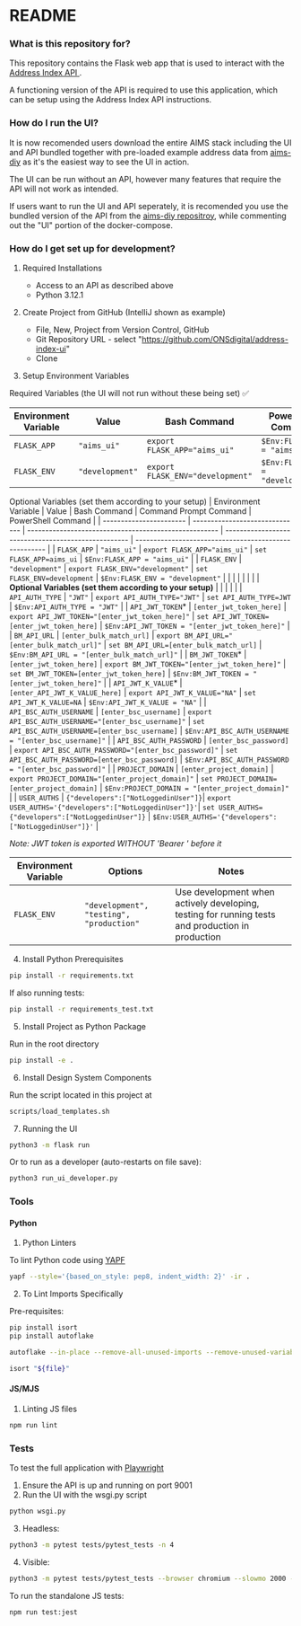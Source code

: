 # README #

### What is this repository for? ###

This repository contains the Flask web app that is used to interact with the [Address Index API ](https://github.com/ONSdigital/aims-api/).

A functioning version of the API is required to use this application, which can be setup using the Address Index API instructions.

### How do I run the UI? ###

It is now recomended users download the entire AIMS stack including the UI and API bundled together with pre-loaded example address data from [aims-diy](https://github.com/ONSdigital/aims-diy) as it's the easiest way to see the UI in action.

The UI can be run without an API, however many features that require the API will not work as intended. 

If users want to run the UI and API seperately, it is recomended you use the bundled version of the API from the [aims-diy repositroy](https://github.com/ONSdigital/aims-diy), while commenting out the "UI" portion of the docker-compose.

### How do I get set up for development? ###

1) Required Installations
   * Access to an API as described above
   * Python 3.12.1

2) Create Project from GitHub (IntelliJ shown as example)
   * File, New, Project from Version Control, GitHub
   * Git Repository URL - select "https://github.com/ONSdigital/address-index-ui"
   * Clone

3) Setup Environment Variables

Required Variables (the UI will not run without these being set) ✅

| Environment Variable    | Value                          | Bash Command                                          | PowerShell Command                                    |
| ----------------------- | ------------------------------ | ----------------------------------------------------- | ----------------------------------------------------- |
| `FLASK_APP`             | `"aims_ui"`                    | `export FLASK_APP="aims_ui"`                          | `$Env:FLASK_APP = "aims_ui"`                          |
| `FLASK_ENV`             | `"development"`                | `export FLASK_ENV="development"`                      | `$Env:FLASK_ENV = "development"`                      |


Optional Variables (set them according to your setup)
| Environment Variable    | Value                          | Bash Command                                          | Command Prompt Command                              | PowerShell Command                                    |
| ----------------------- | ------------------------------ | ----------------------------------------------------- | --------------------------------------------------- | ----------------------------------------------------- |
| `FLASK_APP`             | `"aims_ui"`                    | `export FLASK_APP="aims_ui"`                          | `set FLASK_APP=aims_ui`                              | `$Env:FLASK_APP = "aims_ui"`                          |
| `FLASK_ENV`             | `"development"`                | `export FLASK_ENV="development"`                      | `set FLASK_ENV=development`                          | `$Env:FLASK_ENV = "development"`                      |
|                         |                                |                                                       |                                                     |                                                       |
| **Optional Variables (set them according to your setup)** |                                |                                                       |                                                     |                                                       |
| `API_AUTH_TYPE`         | `"JWT"`                        | `export API_AUTH_TYPE="JWT"`                          | `set API_AUTH_TYPE=JWT`                              | `$Env:API_AUTH_TYPE = "JWT"`                          |
| `API_JWT_TOKEN`*        | `[enter_jwt_token_here]`       | `export API_JWT_TOKEN="[enter_jwt_token_here]"`       | `set API_JWT_TOKEN=[enter_jwt_token_here]`           | `$Env:API_JWT_TOKEN = "[enter_jwt_token_here]"`       |
| `BM_API_URL`            | `[enter_bulk_match_url]`       | `export BM_API_URL="[enter_bulk_match_url]"`          | `set BM_API_URL=[enter_bulk_match_url]`              | `$Env:BM_API_URL = "[enter_bulk_match_url]"`          |
| `BM_JWT_TOKEN`*         | `[enter_jwt_token_here]`       | `export BM_JWT_TOKEN="[enter_jwt_token_here]"`        | `set BM_JWT_TOKEN=[enter_jwt_token_here]`            | `$Env:BM_JWT_TOKEN = "[enter_jwt_token_here]"`        |
| `API_JWT_K_VALUE`*      | `[enter_API_JWT_K_VALUE_here]` | `export API_JWT_K_VALUE="NA"`                         | `set API_JWT_K_VALUE=NA`                             | `$Env:API_JWT_K_VALUE = "NA"`                         |
| `API_BSC_AUTH_USERNAME` | `[enter_bsc_username]`         | `export API_BSC_AUTH_USERNAME="[enter_bsc_username]"` | `set API_BSC_AUTH_USERNAME=[enter_bsc_username]`     | `$Env:API_BSC_AUTH_USERNAME = "[enter_bsc_username]"` |
| `API_BSC_AUTH_PASSWORD` | `[enter_bsc_password]`         | `export API_BSC_AUTH_PASSWORD="[enter_bsc_password]"` | `set API_BSC_AUTH_PASSWORD=[enter_bsc_password]`     | `$Env:API_BSC_AUTH_PASSWORD = "[enter_bsc_password]"` |
| `PROJECT_DOMAIN`        | `[enter_project_domain]`       | `export PROJECT_DOMAIN="[enter_project_domain]"`      | `set PROJECT_DOMAIN=[enter_project_domain]`          | `$Env:PROJECT_DOMAIN = "[enter_project_domain]"`      |
| `USER_AUTHS`            | `{"developers":["NotLoggedinUser"]}`| `export USER_AUTHS='{"developers":["NotLoggedinUser"]}'`| `set USER_AUTHS={"developers":["NotLoggedinUser"]}`   | `$Env:USER_AUTHS='{"developers":["NotLoggedinUser"]}'` |

*Note: JWT token is exported WITHOUT 'Bearer ' before it*


| Environment Variable    | Options | Notes |
| ----------------------- | ------------------------------ | ----------------------------------------------------- | 
| `FLASK_ENV`             | `"development", "testing", "production"`| Use development when actively developing, testing for running tests and production in production |


4) Install Python Prerequisites

```sh
pip install -r requirements.txt
```

If also running tests:

```sh
pip install -r requirements_test.txt
```

5) Install Project as Python Package

Run in the root directory

```sh
pip install -e .
```

6) Install Design System Components

Run the script located in this project at

```sh
scripts/load_templates.sh
```

7) Running the UI

```sh
python3 -m flask run
```

Or to run as a developer (auto-restarts on file save):

```sh
python3 run_ui_developer.py
```

### Tools ###

#### Python

1) Python Linters

To lint Python code using [YAPF](https://github.com/google/yapf)

```sh
yapf --style='{based_on_style: pep8, indent_width: 2}' -ir .
```

2) To Lint Imports Specifically

Pre-requisites: 

```sh
pip install isort
pip install autoflake
```

```sh
autoflake --in-place --remove-all-unused-imports --remove-unused-variables "${file}"
```

```sh
isort "${file}"
```

#### JS/MJS ####

1) Linting JS files

```sh
npm run lint
```

### Tests ###

To test the full application with [Playwright](https://github.com/microsoft/playwright)

1. Ensure the API is up and running on port 9001  
2. Run the UI with the wsgi.py script

```sh
python wsgi.py
```

3. Headless:

```sh
python3 -m pytest tests/pytest_tests -n 4
```

4. Visible:

```sh
python3 -m pytest tests/pytest_tests --browser chromium --slowmo 2000 --headed
```

To run the standalone JS tests:

```sh
npm run test:jest
```
